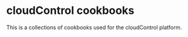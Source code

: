 cloudControl cookbooks
===========

This is a collections of cookbooks used for the cloudControl platform.